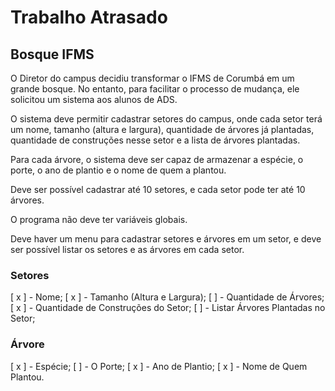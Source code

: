 # Trabalho Atrasado

## Bosque IFMS

O Diretor do campus decidiu transformar o IFMS de Corumbá em um grande bosque. No entanto, para facilitar o processo de mudança, ele solicitou um sistema aos alunos de ADS. 

O sistema deve permitir cadastrar setores do campus, onde cada setor terá um nome, tamanho (altura e largura), quantidade de árvores já plantadas, quantidade de construções nesse setor e a lista de árvores plantadas.

Para cada árvore, o sistema deve ser capaz de armazenar a espécie, o porte, o ano de plantio e o nome de quem a plantou.

Deve ser possível cadastrar até 10 setores, e cada setor pode ter até 10 árvores. 

O programa não deve ter variáveis globais. 

Deve haver um menu para cadastrar setores e árvores em um setor, e deve ser possível listar os setores e as árvores em cada setor.

### Setores
[ x ] - Nome;
[ x ] - Tamanho (Altura e Largura);
[   ] - Quantidade de Árvores;
[ x ] - Quantidade de Construções do Setor;
[   ] - Listar Árvores Plantadas no Setor;

### Árvore
[ x ] - Espécie;
[   ] - O Porte;
[ x ] - Ano de Plantio;
[ x ] - Nome de Quem Plantou.